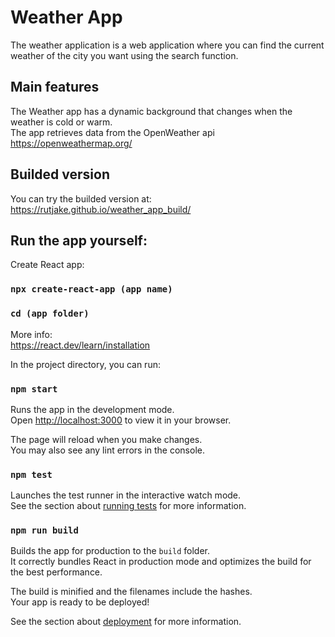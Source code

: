 # Weather App

The weather application is a web application where you can find the current weather of the city you want using the search function.

## Main features

The Weather app has a dynamic background that changes when the weather is cold or warm.<br>
The app retrieves data from the OpenWeather api<br>
https://openweathermap.org/

## Builded version
You can try the builded version at:<br>
https://rutjake.github.io/weather_app_build/

## Run the app yourself:
Create React app: <br>

### `npx create-react-app (app name)`
### `cd (app folder)`

More info:<br>
https://react.dev/learn/installation

In the project directory, you can run:

### `npm start`

Runs the app in the development mode.\
Open [http://localhost:3000](http://localhost:3000) to view it in your browser.

The page will reload when you make changes.\
You may also see any lint errors in the console.

### `npm test`

Launches the test runner in the interactive watch mode.\
See the section about [running tests](https://facebook.github.io/create-react-app/docs/running-tests) for more information.

### `npm run build`

Builds the app for production to the `build` folder.\
It correctly bundles React in production mode and optimizes the build for the best performance.

The build is minified and the filenames include the hashes.\
Your app is ready to be deployed!

See the section about [deployment](https://facebook.github.io/create-react-app/docs/deployment) for more information.
